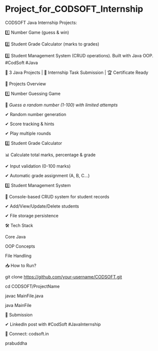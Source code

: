 # Project_for_CODSOFT_Internship
CODSOFT Java Internship Projects: 

1️⃣ Number Game (guess &amp; win) 

2️⃣ Student Grade Calculator (marks to grades) 

3️⃣ Student Management System (CRUD operations). Built with Java OOP. #CodSoft #Java

🚀 3 Java Projects | 📅 Internship Task Submission | 🏆 Certificate Ready



📌 Projects Overview

1️⃣ Number Guessing Game

🎯 *Guess a random number (1-100) with limited attempts*

✔ Random number generation

✔ Score tracking & hints

✔ Play multiple rounds


2️⃣ Student Grade Calculator

📊 Calculate total marks, percentage & grade

✔ Input validation (0-100 marks)

✔ Automatic grade assignment (A, B, C...)


3️⃣ Student Management System

🏫 Console-based CRUD system for student records

✔ Add/View/Update/Delete students

✔ File storage persistence


🛠 Tech Stack

Core Java

OOP Concepts

File Handling


📥 How to Run?

git clone https://github.com/your-username/CODSOFT.git

cd CODSOFT/ProjectName

javac MainFile.java

java MainFile


📜 Submission

✔ LinkedIn post with #CodSoft #JavaInternship

🔗 Connect: codsoft.in


prabuddha

